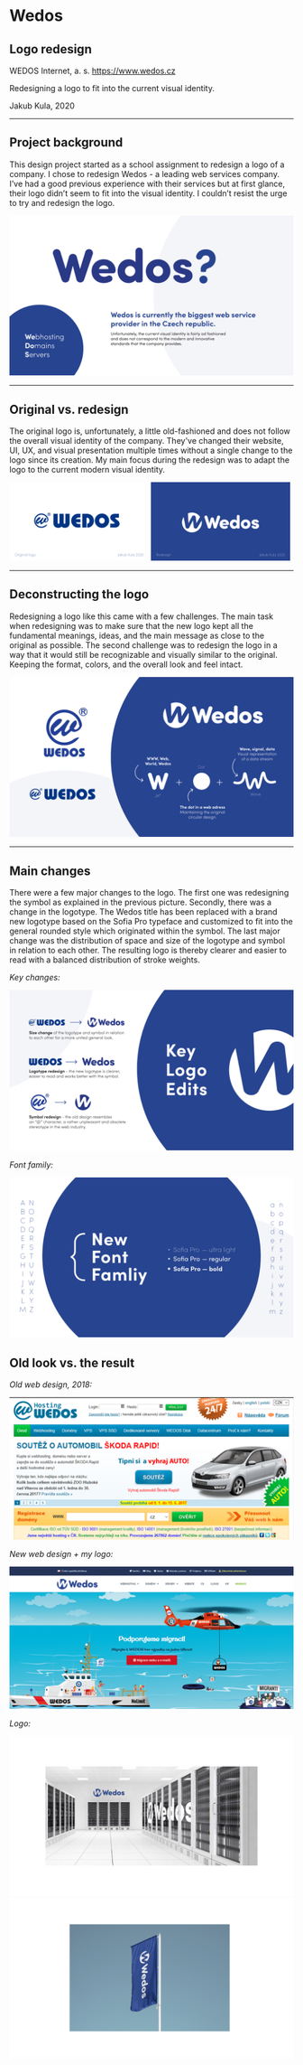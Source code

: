 # Wedos
## Logo redesign
WEDOS Internet, a. s.
https://www.wedos.cz

Redesigning a logo to fit into the current visual identity.

Jakub Kula, 2020

---

## **Project background**<br>
This design project started as a school assignment to redesign a logo of a company. I chose to redesign Wedos - a leading web services company. I’ve had a good previous experience with their services but at first glance, their logo didn’t seem to fit into the visual identity. I couldn’t resist the urge to try and redesign the logo. 

![Placeholder](img/00_intro.png)

---

## **Original vs. redesign**<br>
The original logo is, unfortunately, a little old-fashioned and does not follow the overall visual identity of the company. They've changed their website, UI, UX, and visual presentation multiple times without a single change to the logo since its creation. My main focus during the redesign was to adapt the logo to the current modern visual identity. 

<p float="left">
  <img src="img/01_before.png" alt="drawing" width="49%"/>
  <img src="img/02_after.png" alt="drawing" width="49%"/>
</p>

---

## **Deconstructing the logo**<br>
Redesigning a logo like this came with a few challenges. The main task when redesigning was to make sure that the new logo kept all the fundamental meanings, ideas, and the main message as close to the original as possible. The second challenge was to redesign the logo in a way that it would still be recognizable and visually similar to the original. Keeping the format, colors, and the overall look and feel intact.

![Placeholder](img/03_detail.png)

---

## **Main changes**<br>
There were a few major changes to the logo. The first one was redesigning the symbol as explained in the previous picture. Secondly, there was a change in the logotype. The Wedos title has been replaced with a brand new logotype based on the Sofia Pro typeface and customized to fit into the general rounded style which originated within the symbol. The last major change was the distribution of space and size of the logotype and symbol in relation to each other. The resulting logo is thereby clearer and easier to read with a balanced distribution of stroke weights.<br>

*Key changes:*

![Placeholder](img/04_changes.png)

*Font family:*

![Placeholder](img/05_font.png)

## **Old look vs. the result**<br>

*Old web design, 2018:*

![Placeholder](img/07_webbefore.png)


*New web design + my logo:*

![Placeholder](img/08_webafter.png)

*Logo:*

![Placeholder](img/05_mockup_1.png)
![Placeholder](img/06_mockup_2.png)
